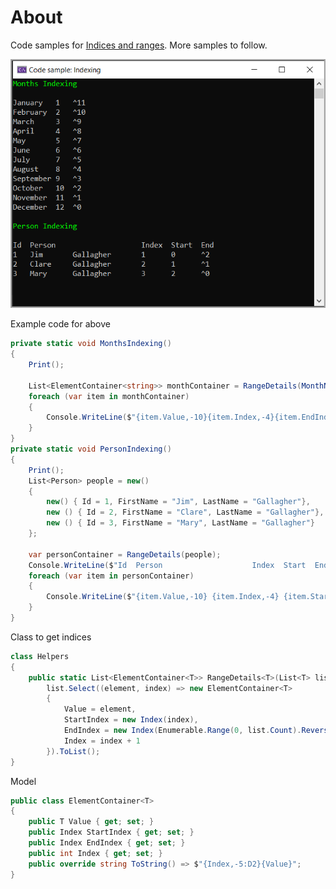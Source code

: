 # About

Code samples for [Indices and ranges](https://learn.microsoft.com/en-us/dotnet/csharp/tutorials/ranges-indexes). More samples to follow.

![screen shot](assets/figure1.png)

Example code for above

```csharp
private static void MonthsIndexing()
{
    Print();

    List<ElementContainer<string>> monthContainer = RangeDetails(MonthNames());
    foreach (var item in monthContainer)
    {
        Console.WriteLine($"{item.Value,-10}{item.Index,-4}{item.EndIndex}");
    }
}
private static void PersonIndexing()
{
    Print();
    List<Person> people = new()
    {
        new() { Id = 1, FirstName = "Jim", LastName = "Gallagher"},
        new () { Id = 2, FirstName = "Clare", LastName = "Gallagher"},
        new () { Id = 3, FirstName = "Mary", LastName = "Gallagher"}
    };

    var personContainer = RangeDetails(people);
    Console.WriteLine($"Id  Person                    Index  Start  End");
    foreach (var item in personContainer)
    {
        Console.WriteLine($"{item.Value,-10} {item.Index,-4} {item.StartIndex,3} {item.EndIndex,7}");
    }
}
```

Class to get indices

```csharp
class Helpers
{
    public static List<ElementContainer<T>> RangeDetails<T>(List<T> list) =>
        list.Select((element, index) => new ElementContainer<T>
        {
            Value = element,
            StartIndex = new Index(index),
            EndIndex = new Index(Enumerable.Range(0, list.Count).Reverse().ToList()[index], true),
            Index = index + 1
        }).ToList();
}
```

Model

```csharp
public class ElementContainer<T>
{
    public T Value { get; set; }
    public Index StartIndex { get; set; }
    public Index EndIndex { get; set; }
    public int Index { get; set; }
    public override string ToString() => $"{Index,-5:D2}{Value}";
}
```
